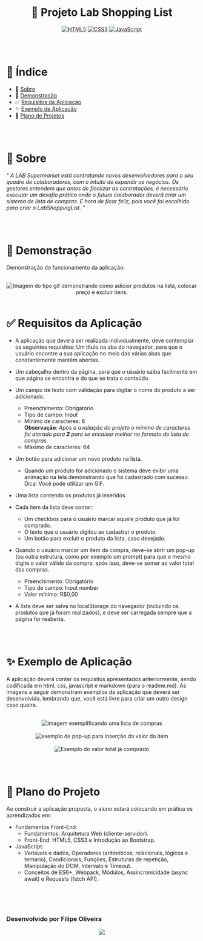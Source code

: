 <h1 align='center'> 🛒 Projeto Lab Shopping List</h1>
<div align='center'>

<a href="https://pt.wikipedia.org/wiki/HTML5">![HTML5](https://img.shields.io/badge/html5-%23E34F26.svg?style=for-the-badge&logo=html5&logoColor=white)</a>
<a href="https://pt.wikipedia.org/wiki/CSS3#:~:text=CSS3%20é%20a%20terceira%20mais,web%20(página%20de%20internet).">![CSS3](https://img.shields.io/badge/css3-%231572B6.svg?style=for-the-badge&logo=css3&logoColor=white)</a>
<a href="https://pt.wikipedia.org/wiki/JavaScript">![JavaScript](https://img.shields.io/badge/javascript-%23323330.svg?style=for-the-badge&logo=javascript&logoColor=%23F7DF1E)</a>
</div>
<br></br>

# 📰 Índice
- 📃 [Sobre](#-sobre)
- 🚀 [Demonstração](#-demonstração)
- ✅ [Requisitos da Aplicação](#-requisitos-da-aplicação)
- ✨ [Exemplo de Aplicação](#-exemplo-de-aplicação)
- 💭 [Plano de Projetos](#-plano-do-projeto)

<br></br>
 
# 📃 Sobre

*" A LAB Supermarket está contratando novos desenvolvedores para o seu quadro de colaboradores, com o intuito de expandir os negócios. Os gestores entendem que antes de finalizar as contratações, é necessário executar um desafio prático onde o futuro colaborador deverá criar um sistema de lista de compras. É hora de ficar feliz, pois você foi escolhido para criar o LabShoppingList. "*

<br></br>

# 🚀 Demonstração

Demonstração do funcionamento da aplicação:
<br></br>

<div align='center'>
    <img src="https://ik.imagekit.io/faos/demonstracao.gif?updatedAt=1682536302297" alt="Imagem do tipo gif  demonstrando como adicior produtos na lista, colocar preço e excluir itens.">
</div>
<br>


# ✅ Requisitos da Aplicação

- A aplicação que deverá ser realizada individualmente, deve contemplar os seguintes requisitos:
Um título na aba do navegador, para que o usuário encontre a sua aplicação no meio das várias abas que constantemente mantém abertas.

- Um cabeçalho dentro da página, para que o usuário saiba facilmente em que página se encontra e do que se trata o conteúdo.

- Um campo de texto com validação para digitar o nome do produto a ser adicionado.
    - Preenchimento: Obrigatório
    - Tipo de campo: Input
    - Mínimo de caracteres: 8 <br>
    **Observação**: *Após a avaliação do projeto o minimo de caracteres foi aterado para **2** para se encaixar melhor no formato de lista de compras.*
    - Máximo de caracteres: 64

- Um botão para adicionar um novo produto na lista.
    - Quando um produto for adicionado o sistema deve exibir uma animação na tela demonstrando que foi cadastrado com sucesso. Dica: Você pode utilizar um GIF.
- Uma lista contendo os produtos já inseridos.
- Cada item da lista deve conter:
    - Um checkbox para o usuário marcar aquele produto que já foi comprado.
    - O texto que o usuário digitou ao cadastrar o produto.
    - Um botão para excluir o produto da lista, caso desejado.
- Quando o usuário marcar um item da compra, deve-se abrir um pop-up (ou outra estrutura, como por exemplo um prompt) para que o mesmo digite o valor válido da compra, após isso, deve-se somar ao valor total das compras.
    - Preenchimento: Obrigatório
    - Tipo de campo: Input number
    - Valor mínimo: R$0,00
- A lista deve ser salva no localStorage do navegador (incluindo os produtos que já foram realizados), e deve ser carregada sempre que a página for reaberta.

<br></br>

# ✨ Exemplo de Aplicação

A aplicação deverá conter os requisitos apresentados anteriormente, sendo codificada em html, css, javascript e markdown (para o readme.md). As imagens a seguir demonstram exemplos da aplicação que deverá ser desenvolvida, lembrando que, você está livre para criar um outro design caso queira.
<br></br>
<div align='center'>
<img src="https://ik.imagekit.io/faos/exemplo_1.jpeg?updatedAt=1682372846586" alt="imagem exemplificando uma lista de compras">
<br></br>
<img src="https://ik.imagekit.io/faos/exemplo2.jpeg?updatedAt=1682372846471" alt="exemplo de pop-up para inserção do valor do item">
<br></br>
<img src="https://ik.imagekit.io/faos/exemplo_3.jpeg?updatedAt=1682372846542" alt="Exemplo do valor total já comprado">

</div>

<br></br>

# 💭 Plano do Projeto

Ao construir a aplicação proposta, o aluno estará colocando em prática os aprendizados em:
- Fundamentos Front-End:
    - Fundamentos: Arquitetura Web (cliente-servidor).
    - Front-End: HTML5, CSS3 e Introdução ao Bootstrap.
- JavaScript:
    - Variáveis e dados, Operadores (aritméticos, relacionais, lógicos e ternário), Condicionais, Funções, Estruturas de repetição, Manipulação do DOM, Intervalo e Timeout.
    - Conceitos de ES6+, Webpack, Módulos, Assincronicidade (async await) e Requests (fetch API).

<br></br>

#     
### Desenvolvido por **Filipe Oliveira** 
<div align="center">
<a href='https://www.linkedin.com/in/faosoliveira/'>
    <img src='https://img.shields.io/badge/linkedin-%230077B5.svg?style=for-the-badge&logo=linkedin&logoColor=white'></img></a></div>
